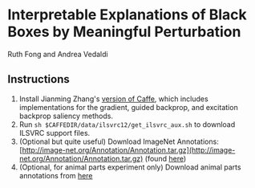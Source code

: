 # Interpretable Explanations of Black Boxes by Meaningful Perturbation
Ruth Fong and Andrea Vedaldi

## Instructions
1. Install Jianming Zhang's [version of Caffe](https://github.com/jimmie33/Caffe-ExcitationBP), which includes implementations for the gradient, guided backprop, and excitation backprop saliency methods.
2. Run `sh $CAFFEDIR/data/ilsvrc12/get_ilsvrc_aux.sh` to download ILSVRC support files.
3. (Optional but quite useful) Download ImageNet Annotations: [http://image-net.org/Annotation/Annotation.tar.gz](http://image-net.org/Annotation/Annotation.tar.gz) (found [here](http://image-net.org/download-bboxes))
4. (Optional, for animal parts experiment only) Download animal parts annotations from [here](http://www.robots.ox.ac.uk/~vgg/data/animal_parts)
